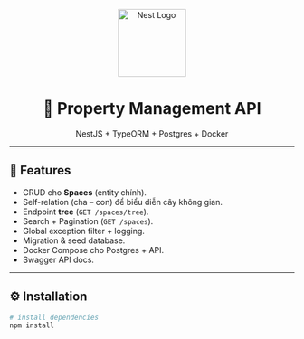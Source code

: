 <p align="center">
  <a href="http://nestjs.com/" target="blank"><img src="https://nestjs.com/img/logo-small.svg" width="120" alt="Nest Logo" /></a>
</p>

<h1 align="center">🏢 Property Management API</h1>
<p align="center">NestJS + TypeORM + Postgres + Docker</p>

---

## 🚀 Features

- CRUD cho **Spaces** (entity chính).
- Self-relation (cha – con) để biểu diễn cây không gian.
- Endpoint **tree** (`GET /spaces/tree`).
- Search + Pagination (`GET /spaces`).
- Global exception filter + logging.
- Migration & seed database.
- Docker Compose cho Postgres + API.
- Swagger API docs.

---

## ⚙️ Installation

```bash
# install dependencies
npm install
```
